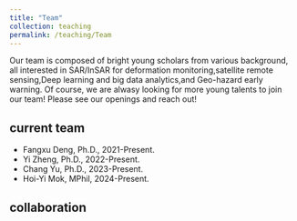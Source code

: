 ```yaml
---
title: "Team"
collection: teaching
permalink: /teaching/Team
---
```

Our team is composed of bright young scholars from various background, all interested in SAR/InSAR for deformation monitoring,satellite remote sensing,Deep learning and big data analytics,and Geo-hazard early warning. Of course, we are alwasy looking for more young talents to join our team! Please see our openings and reach out!

current team
------
* Fangxu Deng, Ph.D., 2021-Present.
* Yi Zheng, Ph.D., 2022-Present.
* Chang Yu, Ph.D., 2023-Present.
* Hoi-Yi Mok, MPhil, 2024-Present.

collaboration
------

